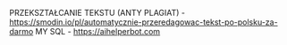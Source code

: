 PRZEKSZTAŁCANIE TEKSTU (ANTY PLAGIAT) - https://smodin.io/pl/automatycznie-przeredagowac-tekst-po-polsku-za-darmo
MY SQL - https://aihelperbot.com
